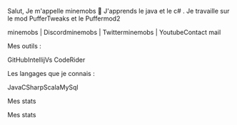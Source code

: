 Salut, Je m'appelle minemobs 👋
J'apprends le java et le c# . Je travaille sur le mod PufferTweaks et le Puffermod2

minemobs | Discordminemobs | Twitterminemobs | YoutubeContact mail

Mes outils :

GitHubIntellijVs CodeRider




Les langages que je connais :

JavaCSharpScalaMySql



Mes stats

Mes stats

